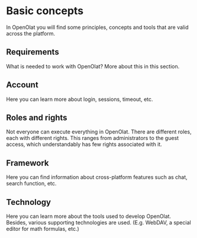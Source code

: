 # Basic concepts

In OpenOlat you will find some principles, concepts and tools that are valid across the platform.

## Requirements

What is needed to work with OpenOlat? More about this in this section.

## Account

Here you can learn more about login, sessions, timeout, etc.

## Roles and rights

Not everyone can execute everything in OpenOlat. There are different roles, each with different rights. This ranges from administrators to the guest access, which understandably has few rights associated with it.

## Framework

Here you can find information about cross-platform features such as chat, search function, etc.

## Technology

Here you can learn more about the tools used to develop OpenOlat. Besides, various supporting technologies are used. (E.g. WebDAV, a special editor for math formulas, etc.)
